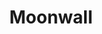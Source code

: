 ---
layout: home
sidebar: false

title: Moonwall
titleTemplate: Define, run and test substrate networks, with least fuss possible.


hero:
  name: "Moonwall"
  text: "Low Fuss Substrate Test Framework"
  tagline: An all-in-one test Typescript framework for substrate based networks
  image:
    src: logo.svg
    alt: MoonsongLabs
  actions:
    - theme: brand
      text: Markdown Examples
      link: /markdown-examples
    - theme: alt
      text: API Examples
      link: /api-examples

features:
  - title: Multi-Foundational
    details: Launch, test and interact with different kind of network types. Including Chopsticks, Zombienet, Live, Local-Dev
  - title: Choose your Provider
    details: "Moonwall is modular by design, and supports out of the box: Web3.js, Ethers.js, Polkadot{.js}, Viem"
  - title: CLI Tool
    details: Download pre-build binaries, interact with launched networks, perform tests and more..
  - title: Typescript & ESM First
    details: Full type-safety and using all modern libraries so you don't import tech-debt into your stack.

lastUpdated: false
---